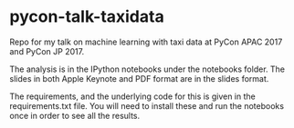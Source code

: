# pycon-talk-taxidata

Repo for my talk on machine learning with taxi data at PyCon APAC 2017 and PyCon JP 2017.

The analysis is in the IPython notebooks under the notebooks folder. The slides in both Apple Keynote and PDF format are in the slides format.

The requirements, and the underlying code for this is given in the requirements.txt file. You will need to install these and run the notebooks once in order to see all the results.
